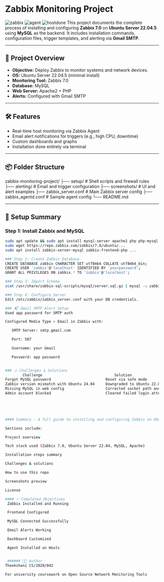 # Zabbix Monitoring Project
![zabbix](https://i.ibb.co/zW20mNcb/Screenshot-2025-04-15-191835.png)
![agent](https://i.ibb.co/sdJ58TGp/Screenshot-2025-04-15-192056.png)
![hostdone](https://i.ibb.co/B57k9kqT/Screenshot-2025-04-15-191741.png)
This project documents the complete process of installing and configuring **Zabbix 7.0** on **Ubuntu Server 22.04.5** using **MySQL** as the backend. It includes installation commands, configuration files, trigger templates, and alerting via **Gmail SMTP**.

---

## 📌 Project Overview

- **Objective:** Deploy Zabbix to monitor systems and network devices.
- **OS:** Ubuntu Server 22.04.5 (minimal install)
- **Monitoring Tool:** Zabbix 7.0
- **Database:** MySQL
- **Web Server:** Apache2 + PHP
- **Alerts:** Configured with Gmail SMTP

---

## 🛠️ Features

- Real-time host monitoring via Zabbix Agent
- Email alert notifications for triggers (e.g., high CPU, downtime)
- Custom dashboards and graphs
- Installation done entirely via terminal

---

## 📦 Folder Structure

zabbix-monitoring-project/ ├── setup/ # Shell scripts and firewall rules ├── alerting/ # Email and trigger configuration ├── screenshots/ # UI and alert examples ├── zabbix_server.conf # Main Zabbix server config ├── zabbix_agentd.conf # Sample agent config └── README.md


---

## 🚀 Setup Summary

### Step 1: Install Zabbix and MySQL
```bash
sudo apt update && sudo apt install mysql-server apache2 php php-mysql
sudo wget https://repo.zabbix.com/zabbix/7.0/ubuntu/...
sudo apt install zabbix-server-mysql zabbix-frontend-php ...

### Step 2: Create Zabbix Database
CREATE DATABASE zabbix CHARACTER SET utf8mb4 COLLATE utf8mb4_bin;
CREATE USER 'zabbix'@'localhost' IDENTIFIED BY 'yourpassword';
GRANT ALL PRIVILEGES ON zabbix.* TO 'zabbix'@'localhost';

### Step 3: Import Schema
zcat /usr/share/zabbix-sql-scripts/mysql/server.sql.gz | mysql -u zabbix -p zabbix

### Step 4: Configure Server
Edit /etc/zabbix/zabbix_server.conf with your DB credentials.

### 📬 Gmail SMTP Alert Setup
Used app password for SMTP auth

Configured Media Type > Email in Zabbix with:

   SMTP Server: smtp.gmail.com

   Port: 587

   Username: your Gmail

   Password: app password
 

### ⚠️ Challenges & Solutions
        Challenge	                              Solution
Forgot MySQL password	                      Reset via safe mode
Zabbix version mismatch with Ubuntu 24.04	  Downgraded to Ubuntu 22.04.5
Missing MySQL in web config	                  Corrected socket path and used correct DB port
Admin account blocked	                      Cleared failed login attempts in DB manually
 




#### Summary : A full guide to installing and configuring Zabbix on Ubuntu Server 22.04.5 using MySQL, covering system setup, frontend configuration, and real-time monitoring.

Sections include:

Project overview

Tech stack used (Zabbix 7.0, Ubuntu Server 22.04, MySQL, Apache)

Installation steps summary

Challenges & solutions

How to use this repo

Screenshots preview

License

#### ✅ Completed Objectives
 Zabbix Installed and Running

 Frontend Configured

 MySQL Connected Successfully

 Email Alerts Working

 Dashboard Customized

 Agent Installed on Hosts


 ###### 👨‍💻 Author
Theekshani CS/2020/042 

For university coursework on Open Source Network Monitoring Tools